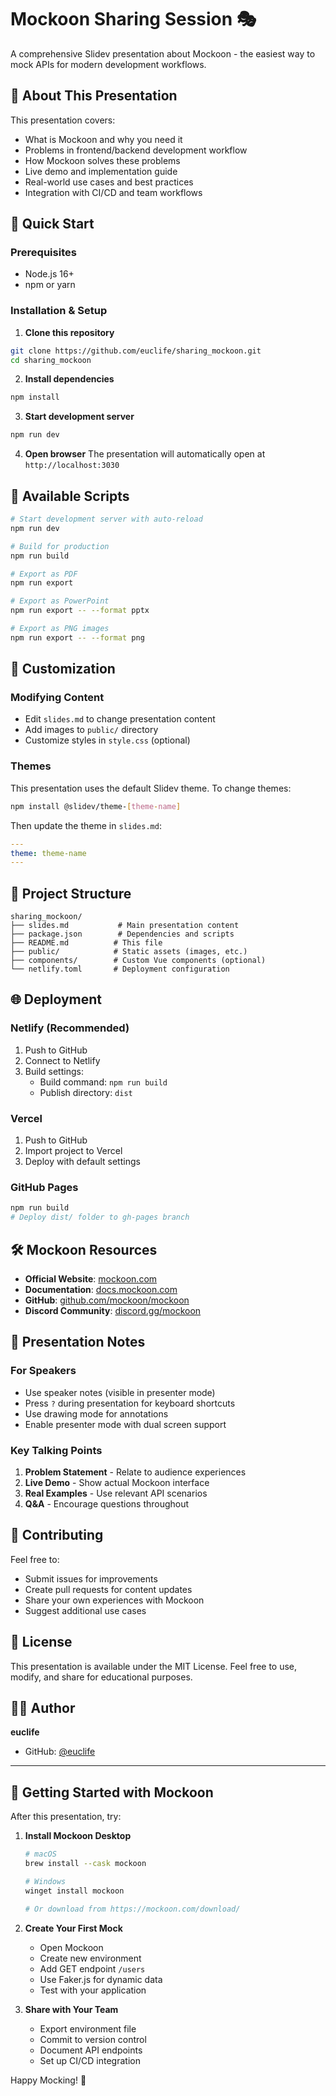# Mockoon Sharing Session 🎭

A comprehensive Slidev presentation about Mockoon - the easiest way to mock APIs for modern development workflows.

## 🎯 About This Presentation

This presentation covers:
- What is Mockoon and why you need it
- Problems in frontend/backend development workflow
- How Mockoon solves these problems
- Live demo and implementation guide
- Real-world use cases and best practices
- Integration with CI/CD and team workflows

## 🚀 Quick Start

### Prerequisites
- Node.js 16+ 
- npm or yarn

### Installation & Setup

1. **Clone this repository**
```bash
git clone https://github.com/euclife/sharing_mockoon.git
cd sharing_mockoon
```

2. **Install dependencies**
```bash
npm install
```

3. **Start development server**
```bash
npm run dev
```

4. **Open browser**
The presentation will automatically open at `http://localhost:3030`

## 📖 Available Scripts

```bash
# Start development server with auto-reload
npm run dev

# Build for production
npm run build

# Export as PDF
npm run export

# Export as PowerPoint
npm run export -- --format pptx

# Export as PNG images
npm run export -- --format png
```

## 🎨 Customization

### Modifying Content
- Edit `slides.md` to change presentation content
- Add images to `public/` directory
- Customize styles in `style.css` (optional)

### Themes
This presentation uses the default Slidev theme. To change themes:

```bash
npm install @slidev/theme-[theme-name]
```

Then update the theme in `slides.md`:
```yaml
---
theme: theme-name
---
```

## 📁 Project Structure

```
sharing_mockoon/
├── slides.md           # Main presentation content
├── package.json        # Dependencies and scripts
├── README.md          # This file
├── public/            # Static assets (images, etc.)
├── components/        # Custom Vue components (optional)
└── netlify.toml       # Deployment configuration
```

## 🌐 Deployment

### Netlify (Recommended)
1. Push to GitHub
2. Connect to Netlify
3. Build settings:
   - Build command: `npm run build`
   - Publish directory: `dist`

### Vercel
1. Push to GitHub
2. Import project to Vercel
3. Deploy with default settings

### GitHub Pages
```bash
npm run build
# Deploy dist/ folder to gh-pages branch
```

## 🛠️ Mockoon Resources

- **Official Website**: [mockoon.com](https://mockoon.com)
- **Documentation**: [docs.mockoon.com](https://docs.mockoon.com)
- **GitHub**: [github.com/mockoon/mockoon](https://github.com/mockoon/mockoon)
- **Discord Community**: [discord.gg/mockoon](https://discord.gg/mockoon)

## 📝 Presentation Notes

### For Speakers
- Use speaker notes (visible in presenter mode)
- Press `?` during presentation for keyboard shortcuts
- Use drawing mode for annotations
- Enable presenter mode with dual screen support

### Key Talking Points
1. **Problem Statement** - Relate to audience experiences
2. **Live Demo** - Show actual Mockoon interface
3. **Real Examples** - Use relevant API scenarios
4. **Q&A** - Encourage questions throughout

## 🤝 Contributing

Feel free to:
- Submit issues for improvements
- Create pull requests for content updates
- Share your own experiences with Mockoon
- Suggest additional use cases

## 📄 License

This presentation is available under the MIT License. Feel free to use, modify, and share for educational purposes.

## 👨‍💻 Author

**euclife**
- GitHub: [@euclife](https://github.com/euclife)

---

## 🎉 Getting Started with Mockoon

After this presentation, try:

1. **Install Mockoon Desktop**
   ```bash
   # macOS
   brew install --cask mockoon
   
   # Windows
   winget install mockoon
   
   # Or download from https://mockoon.com/download/
   ```

2. **Create Your First Mock**
   - Open Mockoon
   - Create new environment
   - Add GET endpoint `/users`
   - Use Faker.js for dynamic data
   - Test with your application

3. **Share with Your Team**
   - Export environment file
   - Commit to version control
   - Document API endpoints
   - Set up CI/CD integration

Happy Mocking! 🚀